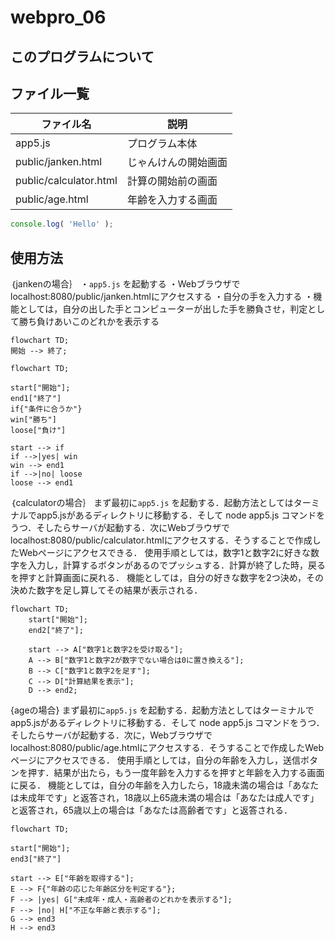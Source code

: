 # webpro_06

## このプログラムについて

## ファイル一覧

ファイル名 | 説明
-|-
app5.js | プログラム本体
public/janken.html | じゃんけんの開始画面
public/calculator.html | 計算の開始前の画面
public/age.html | 年齢を入力する画面

```javascript
console.log( 'Hello' );
```

## 使用方法
｛jankenの場合｝
・```app5.js``` を起動する
・Webブラウザでlocalhost:8080/public/janken.htmlにアクセスする
・自分の手を入力する
・機能としては，自分の出した手とコンピューターが出した手を勝負させ，判定として勝ち負けあいこのどれかを表示する

```mermaid
flowchart TD;
開始 --> 終了;
```

```mermaid
flowchart TD;

start["開始"];
end1["終了"]
if{"条件に合うか"}
win["勝ち"]
loose["負け"]

start --> if
if -->|yes| win
win --> end1
if -->|no| loose
loose --> end1
```

｛calculatorの場合｝
まず最初に```app5.js``` を起動する．起動方法としてはターミナルでapp5.jsがあるディレクトリに移動する．そして node app5.js コマンドをうつ．そしたらサーバが起動する．次にWebブラウザでlocalhost:8080/public/calculator.htmlにアクセスする．そうすることで作成したWebページにアクセスできる．
使用手順としては，数字1と数字2に好きな数字を入力し，計算するボタンがあるのでプッシュする．計算が終了した時，戻るを押すと計算画面に戻れる．
機能としては，自分の好きな数字を2つ決め，その決めた数字を足し算してその結果が表示される．

```mermaid
flowchart TD;
    start["開始"];
    end2["終了"];

    start --> A["数字1と数字2を受け取る"];
    A --> B["数字1と数字2が数字でない場合は0に置き換える"];
    B --> C["数字1と数字2を足す"];
    C --> D["計算結果を表示"];
    D --> end2;
```


{ageの場合}
まず最初に```app5.js``` を起動する．起動方法としてはターミナルでapp5.jsがあるディレクトリに移動する．そして node app5.js コマンドをうつ．そしたらサーバが起動する．次に，Webブラウザでlocalhost:8080/public/age.htmlにアクセスする．そうすることで作成したWebページにアクセスできる．
使用手順としては，自分の年齢を入力し，送信ボタンを押す．結果が出たら，もう一度年齢を入力するを押すと年齢を入力する画面に戻る．
機能としては，自分の年齢を入力したら，18歳未満の場合は「あなたは未成年です」と返答され，18歳以上65歳未満の場合は「あなたは成人です」と返答され，65歳以上の場合は「あなたは高齢者です」と返答される．

```mermaid
flowchart TD;

start["開始"];
end3["終了"]

start --> E["年齢を取得する"];
E --> F{"年齢の応じた年齢区分を判定する"};
F --> |yes| G["未成年・成人・高齢者のどれかを表示する"];
F --> |no| H["不正な年齢と表示する"];
G --> end3
H --> end3
```